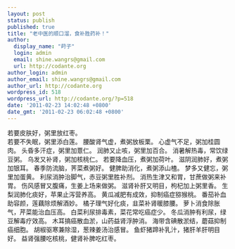```yaml
---
layout: post
status: publish
published: true
title: "老中医的顺口溜，食补胜药补！"
author:
  display_name: "莳子"
  login: admin
  email: shine.wangrs@gmail.com
  url: http://codante.org
author_login: admin
author_email: shine.wangrs@gmail.com
author_url: http://codante.org
wordpress_id: 518
wordpress_url: http://codante.org/?p=518
date: '2011-02-23 14:02:48 +0800'
date_gmt: '2011-02-23 06:02:48 +0800'
---
```


若要皮肤好，粥里放红枣。  
若要不失眠，粥里添白莲。
腰酸肾气虚，煮粥放板栗。
心虚气不足，粥加桂圆肉。
头昏多汗症，粥里加薏仁。
润肺又止咳，粥里加百合。
消暑解热毒，常饮绿豆粥。
乌发又补肾，粥加核桃仁。
若要降血压，煮粥加荷叶。
滋阴润肺好，煮粥加银耳。
春季防流脑，荠菜煮粥好。
健脾助消化，煮粥添山楂。
梦多又健忘，粥里加蛋黄。
利尿消肿治脚气，赤豆粥里胜补剂。
消热生津又和胃，甘蔗做粥来补胃。
伤风感冒又腹痛，生姜上场来做粥。
滋肾补肝又明目，枸杞加上粥里香。
生梨润肺化痰好，苹果止泻营养高。
黄瓜减肥有成效，抑制癌症猕猴桃。
番茄补血助容颜，莲藕除烦解酒妙。
橘子理气好化痰，韭菜补肾暖膝腰。
萝卜消食除胀气，芹菜能治血压高。
白菜利尿排毒素，菜花常吃癌症少。
冬瓜消肿有利尿，绿豆解毒疗效高。
木耳搞癌散血淤，山药益肾浮肿消。
海带含碘散淤结，蘑菇抑制癌细胞。
胡椒驱寒兼除湿，葱辣姜汤治感冒。
鱼虾猪蹄补乳汁，猪肝羊肝明目好。
益肾强腰吃核桃，健肾补脾吃红枣。